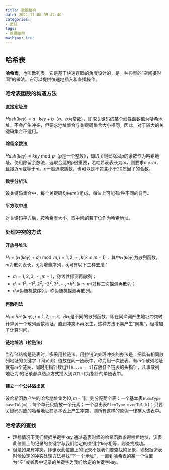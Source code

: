 ```yaml
---
title: 数据结构
date: 2021-11-08 09:47:40
categories:
- 面试
tags:
- 数据结构
mathjax: true
---
```


## 哈希表

**哈希表**，也叫散列表，它是基于快速存取的角度设计的，是一种典型的“空间换时间”的做法。它可以提供快速地插入和查找操作。

### 哈希表函数的构造方法

#### 直接定址法
$Hash(key) = a \cdot key + b$（$a$、$b$为常数），即取关键码的某个线性函数值为哈希地址，不会产生冲突，但要求地址集合与关键码集合大小相同。因此，对于较大的关键码集合不适用。

#### 除留余数法
$Hash(key) = key \bmod p$（$p$是一个整数），即取关键码除以$p$的余数作为哈希地址。使用除留余数法，选取合适的$p$很重要，若哈希表表长为$m$，则要求$p \le m$，且接近$m$或等于$m$。$p$一般选取质数，也可以是不包含小于20质因子的合数。

#### 数字分析法
设关键码集合中，每个关键码均由$m$位组成，每位上可能有$r$种不同的符号。

#### 平方取中法
对关键码平方后，按哈希表大小，取中间的若干位作为哈希地址。

### 处理冲突的方法

#### 开放寻址法
$H_i = (H(key) + d_i) \bmod m, i = 1, 2, \cdots, k (k \le m - 1)$ ，其中$H(key)$为散列函数，$m$为散列表长，$d_i$为增量序列，$d_i$可有以下三种去法：
* $d_i = 1, 2, 3, \cdots, m - 1$，称线性探测再散列；
* $d_i = 1^2, -1^2, 2^2, -2^2, 3^2, \cdots, \pm k^2, (k \le m / 2)$称二次探测再散列；
* $d_i=$伪随机数序列，称伪随机探测再散列。

#### 再散列法
$H_i = RH_i(key), i = 1, 2, \cdots, k$，$RH_i$是不同的散列函数，即在同义词产生地址冲突时计算另一个散列函数地址，直到冲突不再发生，这种方法不易产生“聚集”，但增加了计算时间。

#### 链地址法（拉链法）
当存储结构是链表时，多采用拉链法。用拉链法处理冲突的办法是：把具有相同散列地址的关键字（同义词）值放在同一链表中，称为用一次链表。有$m$个散列地址就有$m$个链表，同时用指针数组`T[0...m - 1]`存放各个链表的头指针，凡事散列地址为$i$的记录都以结点方式插入到以`T[i]`为指针的单链表中。

#### 建立一个公共溢出区
设哈希函数产生的哈希地址集为$[0, m - 1]$，则分配两个表：一个基本表`ElemType baseTbl[m]`；每个单元只能放一个元素；一个溢出表`ElemType overTbl[k]`；只要关键码对应的哈希地址在基本表上产生冲突，则所有这样的原色一律存入该表中。


### 哈希表的查找
* 理想情况下我们根据关键字key,通过造表时候的哈希函数求得哈希地址，该表此位置上的记录的关键字与我们给定的关键字key相等，则查找成功。
* 但是如果有冲突，即该表此位置上的记录不是我们要查找的记录，则根据造表时候设定的冲突处理方法寻找“下一个地址”，一直到哈希表的某一个位置为“空”或者表中记录的关键字为我们给定的关键字key。
